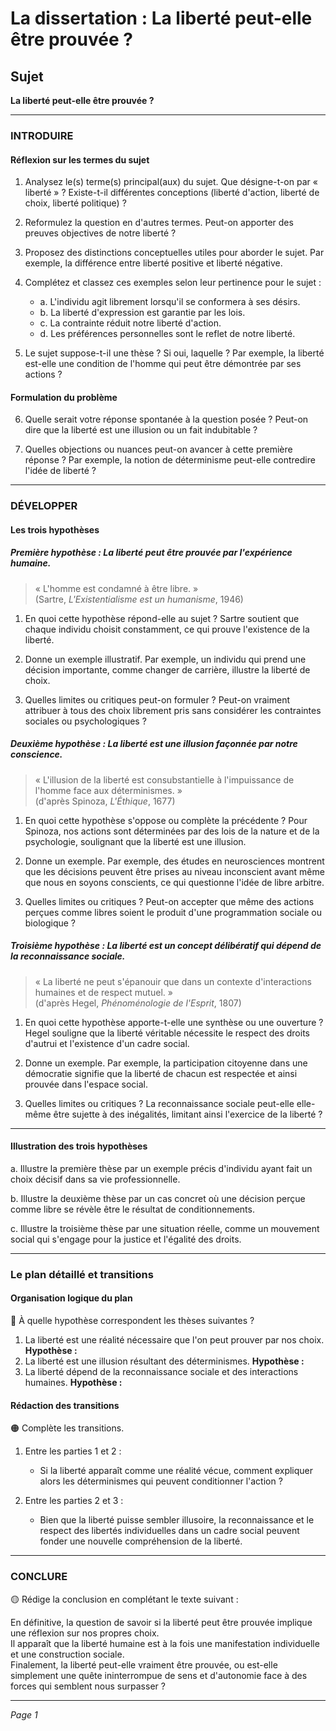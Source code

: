 # La dissertation : La liberté peut-elle être prouvée ?

## Sujet
**La liberté peut-elle être prouvée ?**

---

### INTRODUIRE

#### Réflexion sur les termes du sujet

1. Analysez le(s) terme(s) principal(aux) du sujet. Que désigne-t-on par « liberté » ? Existe-t-il différentes conceptions (liberté d'action, liberté de choix, liberté politique) ?
   
2. Reformulez la question en d'autres termes. Peut-on apporter des preuves objectives de notre liberté ?

3. Proposez des distinctions conceptuelles utiles pour aborder le sujet. Par exemple, la différence entre liberté positive et liberté négative.

4. Complétez et classez ces exemples selon leur pertinence pour le sujet :
   - a. L'individu agit librement lorsqu'il se conformera à ses désirs.
   - b. La liberté d'expression est garantie par les lois.
   - c. La contrainte réduit notre liberté d'action.
   - d. Les préférences personnelles sont le reflet de notre liberté.

5. Le sujet suppose-t-il une thèse ? Si oui, laquelle ? Par exemple, la liberté est-elle une condition de l'homme qui peut être démontrée par ses actions ?

#### Formulation du problème

6. Quelle serait votre réponse spontanée à la question posée ? Peut-on dire que la liberté est une illusion ou un fait indubitable ?

7. Quelles objections ou nuances peut-on avancer à cette première réponse ? Par exemple, la notion de déterminisme peut-elle contredire l'idée de liberté ?

---

### DÉVELOPPER

#### Les trois hypothèses

##### Première hypothèse : La liberté peut être prouvée par l'expérience humaine.

> « L'homme est condamné à être libre. »  
> (Sartre, *L'Existentialisme est un humanisme*, 1946)

1. En quoi cette hypothèse répond-elle au sujet ? Sartre soutient que chaque individu choisit constamment, ce qui prouve l'existence de la liberté.

2. Donne un exemple illustratif. Par exemple, un individu qui prend une décision importante, comme changer de carrière, illustre la liberté de choix.

3. Quelles limites ou critiques peut-on formuler ? Peut-on vraiment attribuer à tous des choix librement pris sans considérer les contraintes sociales ou psychologiques ?

##### Deuxième hypothèse : La liberté est une illusion façonnée par notre conscience.

> « L'illusion de la liberté est consubstantielle à l'impuissance de l'homme face aux déterminismes. »  
> (d'après Spinoza, *L'Éthique*, 1677)

1. En quoi cette hypothèse s'oppose ou complète la précédente ? Pour Spinoza, nos actions sont déterminées par des lois de la nature et de la psychologie, soulignant que la liberté est une illusion.

2. Donne un exemple. Par exemple, des études en neurosciences montrent que les décisions peuvent être prises au niveau inconscient avant même que nous en soyons conscients, ce qui questionne l'idée de libre arbitre.

3. Quelles limites ou critiques ? Peut-on accepter que même des actions perçues comme libres soient le produit d'une programmation sociale ou biologique ?

##### Troisième hypothèse : La liberté est un concept délibératif qui dépend de la reconnaissance sociale.

> « La liberté ne peut s'épanouir que dans un contexte d'interactions humaines et de respect mutuel. »  
> (d'après Hegel, *Phénoménologie de l'Esprit*, 1807)

1. En quoi cette hypothèse apporte-t-elle une synthèse ou une ouverture ? Hegel souligne que la liberté véritable nécessite le respect des droits d'autrui et l'existence d'un cadre social.

2. Donne un exemple. Par exemple, la participation citoyenne dans une démocratie signifie que la liberté de chacun est respectée et ainsi prouvée dans l'espace social.

3. Quelles limites ou critiques ? La reconnaissance sociale peut-elle elle-même être sujette à des inégalités, limitant ainsi l'exercice de la liberté ?

---

#### Illustration des trois hypothèses

a. Illustre la première thèse par un exemple précis d'individu ayant fait un choix décisif dans sa vie professionnelle.

b. Illustre la deuxième thèse par un cas concret où une décision perçue comme libre se révèle être le résultat de conditionnements.

c. Illustre la troisième thèse par une situation réelle, comme un mouvement social qui s'engage pour la justice et l'égalité des droits.

---

### Le plan détaillé et transitions

#### Organisation logique du plan

🔴 À quelle hypothèse correspondent les thèses suivantes ?

1. La liberté est une réalité nécessaire que l'on peut prouver par nos choix. **Hypothèse :**
2. La liberté est une illusion résultant des déterminismes. **Hypothèse :**
3. La liberté dépend de la reconnaissance sociale et des interactions humaines. **Hypothèse :**

#### Rédaction des transitions

🟠 Complète les transitions.

1. Entre les parties 1 et 2 :  
   - Si la liberté apparaît comme une réalité vécue, comment expliquer alors les déterminismes qui peuvent conditionner l'action ?

2. Entre les parties 2 et 3 :  
   - Bien que la liberté puisse sembler illusoire, la reconnaissance et le respect des libertés individuelles dans un cadre social peuvent fonder une nouvelle compréhension de la liberté.

---

### CONCLURE

🟡 Rédige la conclusion en complétant le texte suivant :

En définitive, la question de savoir si la liberté peut être prouvée implique une réflexion sur nos propres choix.  
Il apparaît que la liberté humaine est à la fois une manifestation individuelle et une construction sociale.  
Finalement, la liberté peut-elle vraiment être prouvée, ou est-elle simplement une quête ininterrompue de sens et d'autonomie face à des forces qui semblent nous surpasser ? 

--- 

*Page 1*